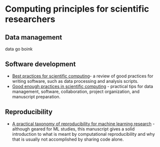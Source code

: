 # Computing principles for scientific researchers 

## Data management
data go boink


## Software development
- [Best practices for scientific computing](https://journals.plos.org/plosbiology/article?id=10.1371/journal.pbio.1001745#s9)- a review of good practices for writing software, such as data processing and analysis scripts.  
- [Good enough practices in scientific computing](https://journals.plos.org/ploscompbiol/article?id=10.1371/journal.pcbi.1005510#sec001) - practical tips for data management, software, collaboration, project organization, and manuscript preparation.


## Reproducibility
- [A practical taxonomy of reproducibility for machine learning research](https://openreview.net/pdf?id=B1eYYK5QgX) - although geared for ML studies, this manuscript gives a solid introduction to what is meant by computational reproducibility and why that is usually not accomplished by sharing code alone. 

